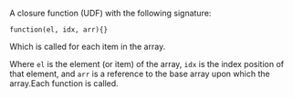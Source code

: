 A closure function (UDF) with the following signature:

`function(el, idx, arr){}`

Which is called for each item in the array.

Where `el` is the element (or item) of the array, `idx` is the index position of that element, and `arr` is a reference to the base array upon which the array.Each function is called.